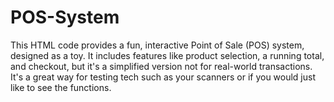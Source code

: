 # POS-System
This HTML code provides a fun, interactive Point of Sale (POS) system, designed as a toy. It includes features like product selection, a running total, and checkout, but it's a simplified version not for real-world transactions. It's a great way for testing tech such as your scanners or if you would just like to see the functions.
